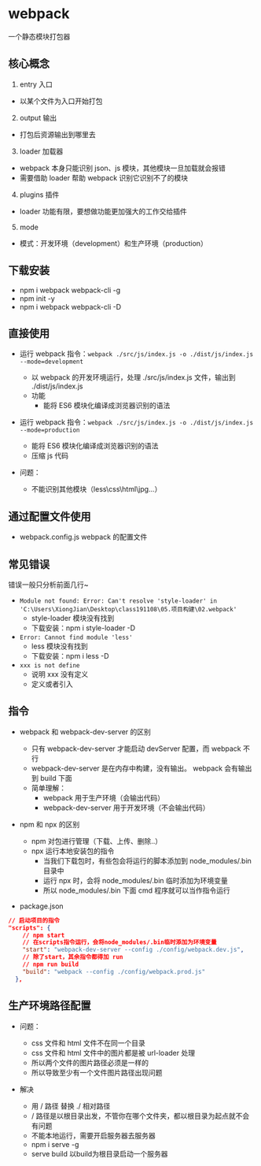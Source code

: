 # webpack

一个静态模块打包器

## 核心概念

1. entry 入口

- 以某个文件为入口开始打包

2. output 输出

- 打包后资源输出到哪里去

3. loader 加载器

- webpack 本身只能识别 json、js 模块，其他模块一旦加载就会报错
- 需要借助 loader 帮助 webpack 识别它识别不了的模块

4. plugins 插件

- loader 功能有限，要想做功能更加强大的工作交给插件

5. mode

- 模式：开发环境（development）和生产环境（production）

## 下载安装

- npm i webpack webpack-cli -g
- npm init -y
- npm i webpack webpack-cli -D

## 直接使用

- 运行 webpack 指令：`webpack ./src/js/index.js -o ./dist/js/index.js --mode=development`

  - 以 webpack 的开发环境运行，处理 ./src/js/index.js 文件，输出到 ./dist/js/index.js
  - 功能
    - 能将 ES6 模块化编译成浏览器识别的语法

- 运行 webpack 指令：`webpack ./src/js/index.js -o ./dist/js/index.js --mode=production`

  - 能将 ES6 模块化编译成浏览器识别的语法
  - 压缩 js 代码

- 问题：
  - 不能识别其他模块（less\css\html\jpg...）

## 通过配置文件使用

- webpack.config.js webpack 的配置文件

## 常见错误

错误一般只分析前面几行~

- `Module not found: Error: Can't resolve 'style-loader' in 'C:\Users\XiongJian\Desktop\class191108\05.项目构建\02.webpack'`
  - style-loader 模块没有找到
  - 下载安装：npm i style-loader -D
- `Error: Cannot find module 'less'`
  - less 模块没有找到
  - 下载安装：npm i less -D
- `xxx is not define`
  - 说明 xxx 没有定义
  - 定义或者引入

## 指令

- webpack 和 webpack-dev-server 的区别

  - 只有 webpack-dev-server 才能启动 devServer 配置，而 webpack 不行
  - webpack-dev-server 是在内存中构建，没有输出。 webpack 会有输出到 build 下面
  - 简单理解：
    - webpack 用于生产环境（会输出代码）
    - webpack-dev-server 用于开发环境（不会输出代码）

- npm 和 npx 的区别

  - npm 对包进行管理（下载、上传、删除..）
  - npx 运行本地安装包的指令
    - 当我们下载包时，有些包会将运行的脚本添加到 node_modules/.bin 目录中
    - 运行 npx 时，会将 node_modules/.bin 临时添加为环境变量
    - 所以 node_modules/.bin 下面 cmd 程序就可以当作指令运行

- package.json

```json
// 启动项目的指令
"scripts": {
    // npm start
    // 在scripts指令运行，会将node_modules/.bin临时添加为环境变量
    "start": "webpack-dev-server --config ./config/webpack.dev.js",
    // 除了start，其余指令都得加 run
    // npm run build
    "build": "webpack --config ./config/webpack.prod.js"
  },
```

## 生产环境路径配置

- 问题：
  - css 文件和 html 文件不在同一个目录
  - css 文件和 html 文件中的图片都是被 url-loader 处理
  - 所以两个文件的图片路径必须是一样的
  - 所以导致至少有一个文件图片路径出现问题

- 解决
  - 用 / 路径 替换 ./ 相对路径
  - / 路径是以根目录出发，不管你在哪个文件夹，都以根目录为起点就不会有问题
  - 不能本地运行，需要开启服务器去服务器
  - npm i serve -g 
  - serve build  以build为根目录启动一个服务器
